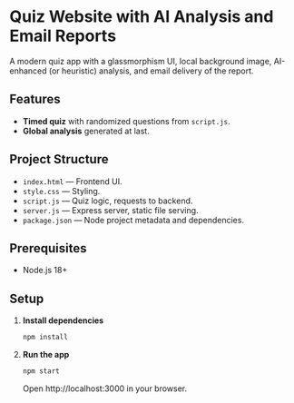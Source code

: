 # Quiz Website with AI Analysis and Email Reports

A modern quiz app with a glassmorphism UI, local background image, AI-enhanced (or heuristic) analysis, and email delivery of the report.

## Features

- **Timed quiz** with randomized questions from `script.js`.
- **Global analysis** generated at last.

## Project Structure

- `index.html` — Frontend UI.
- `style.css` — Styling.
- `script.js` — Quiz logic, requests to backend.
- `server.js` — Express server, static file serving.
- `package.json` — Node project metadata and dependencies.

## Prerequisites

- Node.js 18+

## Setup

1. **Install dependencies**
   ```bash
   npm install
   ```

2. **Run the app**
   ```bash
   npm start
   ```
   Open http://localhost:3000 in your browser.